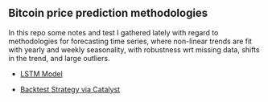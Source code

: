 ## Bitcoin price prediction methodologies

In this repo some notes and test I gathered lately with regard to methodologies for forecasting time series, where non-linear trends are fit with yearly and weekly seasonality, with robustness wrt missing data, shifts in the trend, and large outliers. 

* [LSTM Model](https://www.researchgate.net/publication/13853244_Long_Short-term_Memory)

* [Backtest Strategy via Catalyst](https://github.com/enigmampc/catalyst)
